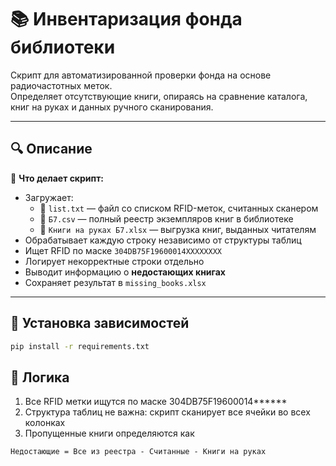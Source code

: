# 📚 Инвентаризация фонда библиотеки

Скрипт для автоматизированной проверки фонда на основе радиочастотных меток.  
Определяет отсутствующие книги, опираясь на сравнение каталога, книг на руках и данных ручного сканирования.

---

## 🔍 Описание

📖 **Что делает скрипт:**
- Загружает:
  - 📄 `list.txt` — файл со списком RFID-меток, считанных сканером
  - 📄 `Б7.csv` — полный реестр экземпляров книг в библиотеке
  - 📄 `Книги на руках Б7.xlsx` — выгрузка книг, выданных читателям
- Обрабатывает каждую строку независимо от структуры таблиц
- Ищет RFID по маске `304DB75F19600014XXXXXXXX`
- Логирует некорректные строки отдельно
- Выводит информацию о **недостающих книгах**
- Сохраняет результат в `missing_books.xlsx`

---

## 💾 Установка зависимостей

```bash
pip install -r requirements.txt
```

## 🧠 Логика
1. Все RFID метки ищутся по маске 304DB75F19600014******
2. Структура таблиц не важна: скрипт сканирует все ячейки во всех колонках
3. Пропущенные книги определяются как
```scss
Недостающие = Все из реестра - Считанные - Книги на руках
```
